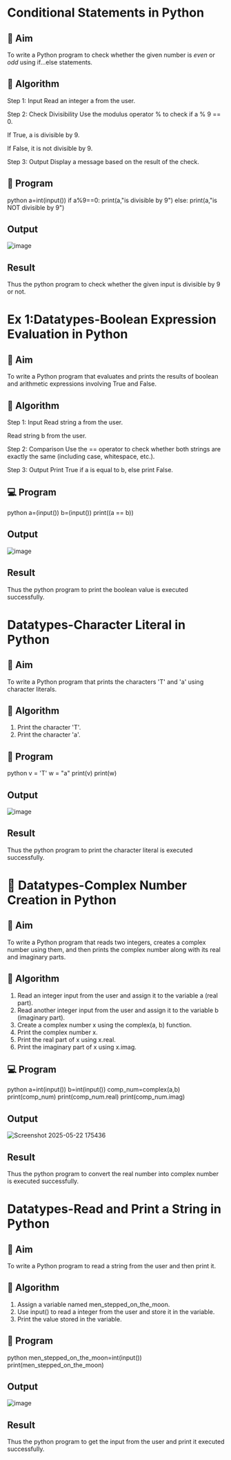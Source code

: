 # Conditional Statements in Python

## 🎯 Aim
To write a Python program to check whether the given number is *even* or *odd* using if...else statements.

## 🧠 Algorithm
Step 1: Input
Read an integer a from the user.

Step 2: Check Divisibility
Use the modulus operator % to check if a % 9 == 0.

If True, a is divisible by 9.

If False, it is not divisible by 9.

Step 3: Output
Display a message based on the result of the check.

## 🧾 Program
 python
a=int(input())
if a%9==0:
    print(a,"is divisible by 9")
else:
        print(a,"is NOT divisible by 9")

## Output

![image](https://github.com/user-attachments/assets/8f5cd46d-ee17-491d-b1f5-97db00c6942e)

## Result
Thus the python program to check whether the given input is divisible by 9 or not.

# Ex 1:Datatypes-Boolean Expression Evaluation in Python

## 🎯 Aim
To write a Python program that evaluates and prints the results of boolean and arithmetic expressions involving True and False.

## 🧠 Algorithm

Step 1: Input
Read string a from the user.

Read string b from the user.

Step 2: Comparison
Use the == operator to check whether both strings are exactly the same (including case, whitespace, etc.).

Step 3: Output
Print True if a is equal to b, else print False.

## 💻 Program
 python
a=(input())
b=(input())
print((a == b))


## Output

![image](https://github.com/user-attachments/assets/14e4027f-087f-4243-917e-282e1b2e7e1f)

## Result

Thus the python program to print the boolean value is executed successfully.

# Datatypes-Character Literal in Python

## 🎯 Aim
To write a Python program that prints the characters 'T' and 'a' using character literals.

## 🧠 Algorithm
1. Print the character 'T'.
2. Print the character 'a'.

## 🧾 Program
 python
v = 'T'
w = "a"
print(v)
print(w)


## Output
![image](https://github.com/user-attachments/assets/db0a8de7-5f0c-499f-95ec-59c683de7cf4)

## Result
Thus the python program to print the character literal is executed successfully.

# 🧮 Datatypes-Complex Number Creation in Python

## 🎯 Aim
To write a Python program that reads two integers, creates a complex number using them, and then prints the complex number along with its real and imaginary parts.

## 🧠 Algorithm
1. Read an integer input from the user and assign it to the variable a (real part).
2. Read another integer input from the user and assign it to the variable b (imaginary part).
3. Create a complex number x using the complex(a, b) function.
4. Print the complex number x.
5. Print the real part of x using x.real.
6. Print the imaginary part of x using x.imag.

## 💻 Program
 python
a=int(input())
b=int(input())
comp_num=complex(a,b)
print(comp_num)
print(comp_num.real)
print(comp_num.imag)

## Output
![Screenshot 2025-05-22 175436](https://github.com/user-attachments/assets/924e54df-7851-4a42-98bb-cc4155ada47a)

## Result
Thus the python program to convert the real number into complex number is executed successfully.

# Datatypes-Read and Print a String in Python

## 🎯 Aim
To write a Python program to read a string from the user and then print it.

## 🧠 Algorithm
1. Assign a variable named men_stepped_on_the_moon.
2. Use input() to read a integer from the user and store it in the variable.
3. Print the value stored in the variable.

## 🧾 Program
 python
men_stepped_on_the_moon=int(input())
print(men_stepped_on_the_moon)

## Output
![image](https://github.com/user-attachments/assets/965a06a5-d72a-4862-83d3-b78a166fb084)

## Result
Thus the python program to get the input from the user and print it executed successfully.

